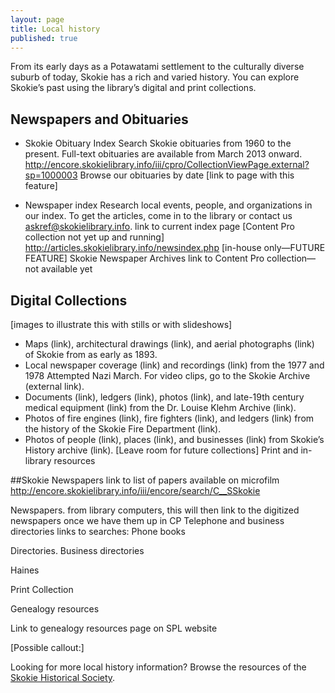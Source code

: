 ```yaml
---
layout: page
title: Local history
published: true
---
```


From its early days as a Potawatami settlement to the culturally diverse suburb of today, Skokie has a rich and varied history. You can explore Skokie’s past using the library’s digital and print collections. 

## Newspapers and Obituaries

- Skokie Obituary Index
Search Skokie obituaries from 1960 to the present. Full-text obituaries are available from March 2013 onward.
http://encore.skokielibrary.info/iii/cpro/CollectionViewPage.external?sp=1000003
Browse our obituaries by date [link to page with this feature]

- Newspaper index
Research local events, people, and organizations in our index. To get the articles, come in to the library or contact us askref@skokielibrary.info.
link to current index page [Content Pro collection not yet up and running]
http://articles.skokielibrary.info/newsindex.php
[in-house only—FUTURE FEATURE] Skokie Newspaper Archives
link to Content Pro collection—not available yet

## Digital Collections 
[images to illustrate this with stills or with slideshows]

- Maps (link), architectural drawings (link), and aerial photographs (link) of Skokie from as early as 1893.
- Local newspaper coverage (link) and recordings (link) from the 1977 and 1978 Attempted Nazi March. For video clips, go to the Skokie Archive (external link).
- Documents (link), ledgers (link), photos (link), and late-19th century medical equipment (link) from the Dr. Louise Klehm Archive (link).
- Photos of fire engines (link), fire fighters (link), and ledgers (link) from the history of the Skokie Fire Department (link).
- Photos of people (link), places (link), and businesses (link) from Skokie’s History archive (link).
[Leave room for future collections]
Print and in-library resources

##Skokie Newspapers
link to list of papers available on microfilm
http://encore.skokielibrary.info/iii/encore/search/C__SSkokie 

Newspapers. from library computers, this will then link to the digitized newspapers once we have them up in CP
Telephone and business directories
links to searches: 
Phone books
 
Directories.
Business directories

Haines

Print Collection

Genealogy resources

Link to genealogy resources page on SPL website

[Possible callout:]

Looking for more local history information? Browse the resources of the [Skokie Historical Society](http://www.skokiehistory.info).